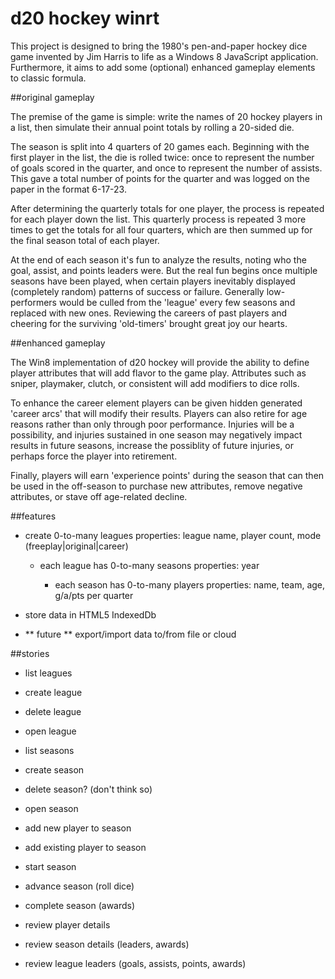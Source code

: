 d20 hockey winrt
===============

This project is designed to bring the 1980's pen-and-paper hockey dice game invented by Jim Harris to life as a Windows 8 JavaScript application. Furthermore, it aims to add some (optional) enhanced gameplay elements to classic formula.

##original gameplay

The premise of the game is simple: write the names of 20 hockey players in a list, then simulate their annual point totals by rolling a 20-sided die. 

The season is split into 4 quarters of 20 games each. Beginning with the first player in the list, the die is rolled twice: once to represent the number of goals scored in the quarter, and once to represent the number of assists. This gave a total number of points for the quarter and was logged on the paper in the format 6-17-23.

After determining the quarterly totals for one player, the process is repeated for each player down the list. This quarterly process is repeated 3 more times to get the totals for all four quarters, which are then summed up for the final season total of each player.

At the end of each season it's fun to analyze the results, noting who the goal, assist, and points leaders were. But the real fun begins once multiple seasons have been played, when certain players inevitably displayed (completely random) patterns of success or failure. Generally low-performers would be culled from the 'league' every few seasons and replaced with new ones. Reviewing the careers of past players and cheering for the surviving 'old-timers' brought great joy our hearts.

##enhanced gameplay

The Win8 implementation of d20 hockey will provide the ability to define player attributes that will add flavor to the game play. Attributes such as sniper, playmaker, clutch, or consistent will add modifiers to dice rolls.

To enhance the career element players can be given hidden generated 'career arcs' that will modify their results. Players can also retire for age reasons rather than only through poor performance. Injuries will be a possibility, and injuries sustained in one season may negatively impact results in future seasons, increase the possiblity of future injuries, or perhaps force the player into retirement.

Finally, players will earn 'experience points' during the season that can then be used in the off-season to purchase new attributes, remove negative attributes, or stave off age-related decline.

##features

- create 0-to-many leagues
  properties: league name, player count, mode (freeplay|original|career)

  - each league has 0-to-many seasons
    properties: year

    - each season has 0-to-many players
      properties: name, team, age, g/a/pts per quarter

- store data in HTML5 IndexedDb
- ** future ** export/import data to/from file or cloud


##stories

* list leagues
* create league
* delete league
* open league

* list seasons
* create season
* delete season? (don't think so)
* open season

* add new player to season
* add existing player to season
* start season
* advance season (roll dice)
* complete season (awards)

* review player details
* review season details (leaders, awards)
* review league leaders (goals, assists, points, awards)
